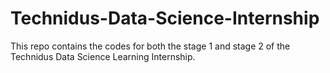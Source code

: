 # Technidus-Data-Science-Internship
This repo contains the codes for both the stage 1 and stage 2 of the Technidus Data Science Learning Internship.
